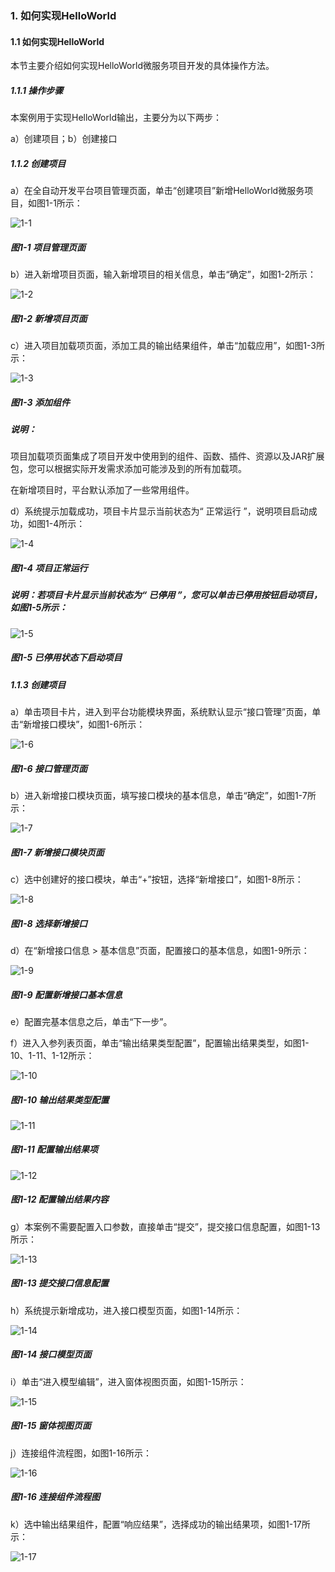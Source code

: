 ### 1. 如何实现HelloWorld

#### 1.1 如何实现HelloWorld

本节主要介绍如何实现HelloWorld微服务项目开发的具体操作方法。

##### 1.1.1 操作步骤

本案例用于实现HelloWorld输出，主要分为以下两步：

a）创建项目；b）创建接口

##### 1.1.2 创建项目

a）在全自动开发平台项目管理页面，单击“创建项目”新增HelloWorld微服务项目，如图1-1所示：

![1-1](https://www.feisuanyz.com/fsimage/alcj-image/alsx_2_1.png)

##### 图1-1 项目管理页面

b）进入新增项目页面，输入新增项目的相关信息，单击“确定”，如图1-2所示：

![1-2](https://www.feisuanyz.com/fsimage/alcj-image/cj_1-1_img.png)

##### 图1-2 新增项目页面

c）进入项目加载项页面，添加工具的输出结果组件，单击“加载应用”，如图1-3所示：

![1-3](https://www.feisuanyz.com/fsimage/alcj-image/cj_1-2_img.png)

##### 图1-3 添加组件

##### 说明：

项目加载项页面集成了项目开发中使用到的组件、函数、插件、资源以及JAR扩展包，您可以根据实际开发需求添加可能涉及到的所有加载项。

在新增项目时，平台默认添加了一些常用组件。

d）系统提示加载成功，项目卡片显示当前状态为“ 正常运行 ”，说明项目启动成功，如图1-4所示：

![1-4](https://www.feisuanyz.com/fsimage/alcj-image/cj_1-4_img.png)

##### 图1-4 项目正常运行

##### 说明：若项目卡片显示当前状态为“ 已停用 ”，您可以单击已停用按钮启动项目，如图1-5所示：

![1-5](https://www.feisuanyz.com/fsimage/alcj-image/cj_1-3_img.png)

##### 图1-5 已停用状态下启动项目

##### 1.1.3 创建项目

a）单击项目卡片，进入到平台功能模块界面，系统默认显示“接口管理”页面，单击“新增接口模块”，如图1-6所示：

![1-6](https://www.feisuanyz.com/fsimage/alcj-image/alsx_2_7.png)

##### 图1-6 接口管理页面

b）进入新增接口模块页面，填写接口模块的基本信息，单击“确定”，如图1-7所示：

![1-7](https://www.feisuanyz.com/fsimage/alcj-image/cj_1-5_img.png)

##### 图1-7 新增接口模块页面

c）选中创建好的接口模块，单击“+”按钮，选择“新增接口”，如图1-8所示：

![1-8](https://www.feisuanyz.com/fsimage/alcj-image/cj_1-41_img.png)

##### 图1-8 选择新增接口

d）在“新增接口信息 > 基本信息”页面，配置接口的基本信息，如图1-9所示：

![1-9](https://www.feisuanyz.com/fsimage/alcj-image/cj_1-6_img.png)

##### 图1-9 配置新增接口基本信息

e）配置完基本信息之后，单击“下一步”。

f）进入入参列表页面，单击“输出结果类型配置”，配置输出结果类型，如图1-10、1-11、1-12所示：

![1-10](https://www.feisuanyz.com/fsimage/alcj-image/cj_1-6_1.png)

##### 图1-10 输出结果类型配置

![1-11](https://www.feisuanyz.com/fsimage/alcj-image/cj_1-7_img.png)

##### 图1-11 配置输出结果项

![1-12](https://www.feisuanyz.com/fsimage/alcj-image/cj_1-8_img.png)

##### 图1-12 配置输出结果内容

g）本案例不需要配置入口参数，直接单击“提交”，提交接口信息配置，如图1-13所示：

![1-13](https://www.feisuanyz.com/fsimage/alcj-image/cj_1-9_img.png)

##### 图1-13 提交接口信息配置

h）系统提示新增成功，进入接口模型页面，如图1-14所示：

![1-14](https://www.feisuanyz.com/fsimage/alcj-image/cj_1-10_img.png)

##### 图1-14 接口模型页面

i）单击“进入模型编辑”，进入窗体视图页面，如图1-15所示：

![1-15](https://www.feisuanyz.com/fsimage/alcj-image/cj_1-11_img.png)

##### 图1-15 窗体视图页面

j）连接组件流程图，如图1-16所示：

![1-16](https://www.feisuanyz.com/fsimage/alcj-image/cj_1-12_img.png)

##### 图1-16 连接组件流程图

k）选中输出结果组件，配置“响应结果”，选择成功的输出结果项，如图1-17所示：

![1-17](https://www.feisuanyz.com/fsimage/alcj-image/cj_1-13_img.png)

